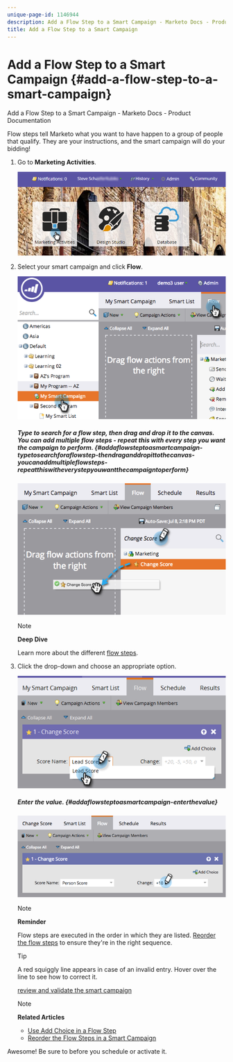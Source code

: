```yaml
---
unique-page-id: 1146944
description: Add a Flow Step to a Smart Campaign - Marketo Docs - Product Documentation
title: Add a Flow Step to a Smart Campaign
---
```


# Add a Flow Step to a Smart Campaign {#add-a-flow-step-to-a-smart-campaign}

Add a Flow Step to a Smart Campaign - Marketo Docs - Product Documentation

Flow steps tell Marketo what you want to have happen to a group of people that qualify. They are your instructions, and the smart campaign will do your bidding!

1. Go to **Marketing Activities**.

   ![](assets/login-marketing-activities.png)

1. Select your smart campaign and click **Flow**.

   ![](assets/image2014-9-19-16-3a27-3a1.png)

   ##### Type to search for a flow step, then drag and drop it to the canvas. You can add multiple flow steps - repeat this with every step you want the campaign to perform. {#addaflowsteptoasmartcampaign-typetosearchforaflowstep-thendraganddropittothecanvas-youcanaddmultipleflowsteps-repeatthiswitheverystepyouwantthecampaigntoperform}

   ![](assets/image2014-9-19-16-3a27-3a7.png)

   >[!NOTE]
   >
   >**Deep Dive**
   >
   >
   >Learn more about the different [flow steps](http://docs.marketo.com/display/DOCS/Flow+Actions).

1. Click the drop-down and choose an appropriate option.

   ![](assets/four-1.png)

   ##### Enter the value. {#addaflowsteptoasmartcampaign-enterthevalue}

   ![](assets/changescorevalue-cursor.png)

   >[!NOTE]
   >
   >**Reminder**
   >
   >
   >Flow steps are executed in the order in which they are listed. [Reorder the flow steps](add-a-flow-step-to-a-smart-campaign/reorder-the-flow-steps-in-a-smart-campaign.md) to ensure they're in the right sequence.

   >[!TIP]
   >
   >A red squiggly line appears in case of an invalid entry. Hover over the line to see how to correct it.

   [review and validate the smart campaign](../../../../../welcome-to-marketo-docs/product-docs/core-marketo-concepts/smart-campaigns/creating-a-smart-campaign/smart-campaign-checklist.md)

   >[!NOTE]
   >
   >**Related Articles**
   >
   >    
   >    
   >    * [Use Add Choice in a Flow Step](use-add-choice-in-a-flow-step.md)
   >    * [Reorder the Flow Steps in a Smart Campaign](add-a-flow-step-to-a-smart-campaign/reorder-the-flow-steps-in-a-smart-campaign.md)
   >    
   >

Awesome! Be sure to  before you schedule or activate it. 